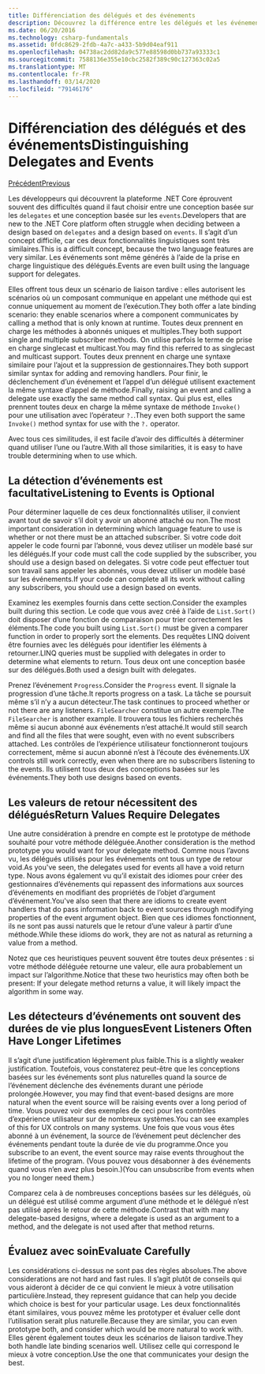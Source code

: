 ```yaml
---
title: Différenciation des délégués et des événements
description: Découvrez la différence entre les délégués et les événements, et quand utiliser chacune de ces fonctionnalités de .NET Core.
ms.date: 06/20/2016
ms.technology: csharp-fundamentals
ms.assetid: 0fdc8629-2fdb-4a7c-a433-5b9d04eaf911
ms.openlocfilehash: 04738ac2dd82da9c577e88598d0bb737a93333c1
ms.sourcegitcommit: 7588136e355e10cbc2582f389c90c127363c02a5
ms.translationtype: MT
ms.contentlocale: fr-FR
ms.lasthandoff: 03/14/2020
ms.locfileid: "79146176"
---
```

# <a name="distinguishing-delegates-and-events"></a><span data-ttu-id="66f58-103">Différenciation des délégués et des événements</span><span class="sxs-lookup"><span data-stu-id="66f58-103">Distinguishing Delegates and Events</span></span>

[<span data-ttu-id="66f58-104">Précédent</span><span class="sxs-lookup"><span data-stu-id="66f58-104">Previous</span></span>](modern-events.md)

<span data-ttu-id="66f58-105">Les développeurs qui découvrent la plateforme .NET Core éprouvent souvent des difficultés quand il faut choisir entre une conception basée sur les `delegates` et une conception basée sur les `events`.</span><span class="sxs-lookup"><span data-stu-id="66f58-105">Developers that are new to the .NET Core platform often struggle when deciding between a design based on `delegates` and a design based on `events`.</span></span> <span data-ttu-id="66f58-106">Il s’agit d’un concept difficile, car ces deux fonctionnalités linguistiques sont très similaires.</span><span class="sxs-lookup"><span data-stu-id="66f58-106">This is a difficult concept, because the two language features are very similar.</span></span> <span data-ttu-id="66f58-107">Les événements sont même générés à l’aide de la prise en charge linguistique des délégués.</span><span class="sxs-lookup"><span data-stu-id="66f58-107">Events are even built using the language support for delegates.</span></span>

<span data-ttu-id="66f58-108">Elles offrent tous deux un scénario de liaison tardive : elles autorisent les scénarios où un composant communique en appelant une méthode qui est connue uniquement au moment de l’exécution.</span><span class="sxs-lookup"><span data-stu-id="66f58-108">They both offer a late binding scenario: they enable scenarios where a component communicates by calling a method that is only known at runtime.</span></span> <span data-ttu-id="66f58-109">Toutes deux prennent en charge les méthodes à abonnés uniques et multiples.</span><span class="sxs-lookup"><span data-stu-id="66f58-109">They both support single and multiple subscriber methods.</span></span> <span data-ttu-id="66f58-110">On utilise parfois le terme de prise en charge singlecast et multicast.</span><span class="sxs-lookup"><span data-stu-id="66f58-110">You may find this referred to as singlecast and multicast support.</span></span> <span data-ttu-id="66f58-111">Toutes deux prennent en charge une syntaxe similaire pour l’ajout et la suppression de gestionnaires.</span><span class="sxs-lookup"><span data-stu-id="66f58-111">They both support similar syntax for adding and removing handlers.</span></span> <span data-ttu-id="66f58-112">Pour finir, le déclenchement d’un événement et l’appel d’un délégué utilisent exactement la même syntaxe d’appel de méthode.</span><span class="sxs-lookup"><span data-stu-id="66f58-112">Finally, raising an event and calling a delegate use exactly the same method call syntax.</span></span> <span data-ttu-id="66f58-113">Qui plus est, elles prennent toutes deux en charge la même syntaxe de méthode `Invoke()` pour une utilisation avec l’opérateur `?.`.</span><span class="sxs-lookup"><span data-stu-id="66f58-113">They even both support the same `Invoke()` method syntax for use with the `?.` operator.</span></span>

<span data-ttu-id="66f58-114">Avec tous ces similitudes, il est facile d’avoir des difficultés à déterminer quand utiliser l’une ou l’autre.</span><span class="sxs-lookup"><span data-stu-id="66f58-114">With all those similarities, it is easy to have trouble determining when to use which.</span></span>

## <a name="listening-to-events-is-optional"></a><span data-ttu-id="66f58-115">La détection d’événements est facultative</span><span class="sxs-lookup"><span data-stu-id="66f58-115">Listening to Events is Optional</span></span>

<span data-ttu-id="66f58-116">Pour déterminer laquelle de ces deux fonctionnalités utiliser, il convient avant tout de savoir s’il doit y avoir un abonné attaché ou non.</span><span class="sxs-lookup"><span data-stu-id="66f58-116">The most important consideration in determining which language feature to use is whether or not there must be an attached subscriber.</span></span> <span data-ttu-id="66f58-117">Si votre code doit appeler le code fourni par l’abonné, vous devez utiliser un modèle basé sur les délégués.</span><span class="sxs-lookup"><span data-stu-id="66f58-117">If your code must call the code supplied by the subscriber, you should use a design based on delegates.</span></span> <span data-ttu-id="66f58-118">Si votre code peut effectuer tout son travail sans appeler les abonnés, vous devez utiliser un modèle basé sur les événements.</span><span class="sxs-lookup"><span data-stu-id="66f58-118">If your code can complete all its work without calling any subscribers, you should use a design based on events.</span></span>

<span data-ttu-id="66f58-119">Examinez les exemples fournis dans cette section.</span><span class="sxs-lookup"><span data-stu-id="66f58-119">Consider the examples built during this section.</span></span> <span data-ttu-id="66f58-120">Le code que vous avez créé à l’aide de `List.Sort()` doit disposer d’une fonction de comparaison pour trier correctement les éléments.</span><span class="sxs-lookup"><span data-stu-id="66f58-120">The code you built using `List.Sort()` must be given a comparer function in order to properly sort the elements.</span></span> <span data-ttu-id="66f58-121">Des requêtes LINQ doivent être fournies avec les délégués pour identifier les éléments à retourner.</span><span class="sxs-lookup"><span data-stu-id="66f58-121">LINQ queries must be supplied with delegates in order to determine what elements to return.</span></span> <span data-ttu-id="66f58-122">Tous deux ont une conception basée sur des délégués.</span><span class="sxs-lookup"><span data-stu-id="66f58-122">Both used a design built with delegates.</span></span>

<span data-ttu-id="66f58-123">Prenez l’événement `Progress`.</span><span class="sxs-lookup"><span data-stu-id="66f58-123">Consider the `Progress` event.</span></span> <span data-ttu-id="66f58-124">Il signale la progression d’une tâche.</span><span class="sxs-lookup"><span data-stu-id="66f58-124">It reports progress on a task.</span></span>
<span data-ttu-id="66f58-125">La tâche se poursuit même s’il n’y a aucun détecteur.</span><span class="sxs-lookup"><span data-stu-id="66f58-125">The task continues to proceed whether or not there are any listeners.</span></span>
<span data-ttu-id="66f58-126">`FileSearcher` constitue un autre exemple.</span><span class="sxs-lookup"><span data-stu-id="66f58-126">The `FileSearcher` is another example.</span></span> <span data-ttu-id="66f58-127">Il trouvera tous les fichiers recherchés même si aucun abonné aux événements n’est attaché.</span><span class="sxs-lookup"><span data-stu-id="66f58-127">It would still search and find all the files that were sought, even with no event subscribers attached.</span></span>
<span data-ttu-id="66f58-128">Les contrôles de l’expérience utilisateur fonctionneront toujours correctement, même si aucun abonné n’est à l’écoute des événements.</span><span class="sxs-lookup"><span data-stu-id="66f58-128">UX controls still work correctly, even when there are no subscribers listening to the events.</span></span> <span data-ttu-id="66f58-129">Ils utilisent tous deux des conceptions basées sur les événements.</span><span class="sxs-lookup"><span data-stu-id="66f58-129">They both use designs based on events.</span></span>

## <a name="return-values-require-delegates"></a><span data-ttu-id="66f58-130">Les valeurs de retour nécessitent des délégués</span><span class="sxs-lookup"><span data-stu-id="66f58-130">Return Values Require Delegates</span></span>

<span data-ttu-id="66f58-131">Une autre considération à prendre en compte est le prototype de méthode souhaité pour votre méthode déléguée.</span><span class="sxs-lookup"><span data-stu-id="66f58-131">Another consideration is the method prototype you would want for your delegate method.</span></span> <span data-ttu-id="66f58-132">Comme nous l’avons vu, les délégués utilisés pour les événements ont tous un type de retour void.</span><span class="sxs-lookup"><span data-stu-id="66f58-132">As you've seen, the delegates used for events all have a void return type.</span></span> <span data-ttu-id="66f58-133">Nous avons également vu qu’il existait des idiomes pour créer des gestionnaires d’événements qui repassent des informations aux sources d’événements en modifiant des propriétés de l’objet d’argument d’événement.</span><span class="sxs-lookup"><span data-stu-id="66f58-133">You've also seen that there are idioms to create event handlers that do pass information back to event sources through modifying properties of the event argument object.</span></span> <span data-ttu-id="66f58-134">Bien que ces idiomes fonctionnent, ils ne sont pas aussi naturels que le retour d’une valeur à partir d’une méthode.</span><span class="sxs-lookup"><span data-stu-id="66f58-134">While these idioms do work, they are not as natural as returning a value from a method.</span></span>

<span data-ttu-id="66f58-135">Notez que ces heuristiques peuvent souvent être toutes deux présentes : si votre méthode déléguée retourne une valeur, elle aura probablement un impact sur l’algorithme.</span><span class="sxs-lookup"><span data-stu-id="66f58-135">Notice that these two heuristics may often both be present: If your delegate method returns a value, it will likely impact the algorithm in some way.</span></span>

## <a name="event-listeners-often-have-longer-lifetimes"></a><span data-ttu-id="66f58-136">Les détecteurs d’événements ont souvent des durées de vie plus longues</span><span class="sxs-lookup"><span data-stu-id="66f58-136">Event Listeners Often Have Longer Lifetimes</span></span>

<span data-ttu-id="66f58-137">Il s’agit d’une justification légèrement plus faible.</span><span class="sxs-lookup"><span data-stu-id="66f58-137">This is a slightly weaker justification.</span></span> <span data-ttu-id="66f58-138">Toutefois, vous constaterez peut-être que les conceptions basées sur les événements sont plus naturelles quand la source de l’événement déclenche des événements durant une période prolongée.</span><span class="sxs-lookup"><span data-stu-id="66f58-138">However, you may find that event-based designs are more natural when the event source will be raising events over a long period of time.</span></span> <span data-ttu-id="66f58-139">Vous pouvez voir des exemples de ceci pour les contrôles d’expérience utilisateur sur de nombreux systèmes.</span><span class="sxs-lookup"><span data-stu-id="66f58-139">You can see examples of this for UX controls on many systems.</span></span> <span data-ttu-id="66f58-140">Une fois que vous vous êtes abonné à un événement, la source de l’événement peut déclencher des événements pendant toute la durée de vie du programme.</span><span class="sxs-lookup"><span data-stu-id="66f58-140">Once you subscribe to an event, the event source may raise events throughout the lifetime of the program.</span></span>
<span data-ttu-id="66f58-141">(Vous pouvez vous désabonner à des événements quand vous n’en avez plus besoin.)</span><span class="sxs-lookup"><span data-stu-id="66f58-141">(You can unsubscribe from events when you no longer need them.)</span></span>

<span data-ttu-id="66f58-142">Comparez cela à de nombreuses conceptions basées sur les délégués, où un délégué est utilisé comme argument d’une méthode et le délégué n’est pas utilisé après le retour de cette méthode.</span><span class="sxs-lookup"><span data-stu-id="66f58-142">Contrast that with many delegate-based designs, where a delegate is used as an argument to a method, and the delegate is not used after that method returns.</span></span>

## <a name="evaluate-carefully"></a><span data-ttu-id="66f58-143">Évaluez avec soin</span><span class="sxs-lookup"><span data-stu-id="66f58-143">Evaluate Carefully</span></span>

<span data-ttu-id="66f58-144">Les considérations ci-dessus ne sont pas des règles absolues.</span><span class="sxs-lookup"><span data-stu-id="66f58-144">The above considerations are not hard and fast rules.</span></span> <span data-ttu-id="66f58-145">Il s’agit plutôt de conseils qui vous aideront à décider de ce qui convient le mieux à votre utilisation particulière.</span><span class="sxs-lookup"><span data-stu-id="66f58-145">Instead, they represent guidance that can help you decide which choice is best for your particular usage.</span></span> <span data-ttu-id="66f58-146">Les deux fonctionnalités étant similaires, vous pouvez même les prototyper et évaluer celle dont l’utilisation serait plus naturelle.</span><span class="sxs-lookup"><span data-stu-id="66f58-146">Because they are similar, you can even prototype both, and consider which would be more natural to work with.</span></span> <span data-ttu-id="66f58-147">Elles gèrent également toutes deux les scénarios de liaison tardive.</span><span class="sxs-lookup"><span data-stu-id="66f58-147">They both handle late binding scenarios well.</span></span> <span data-ttu-id="66f58-148">Utilisez celle qui correspond le mieux à votre conception.</span><span class="sxs-lookup"><span data-stu-id="66f58-148">Use the one that communicates your design the best.</span></span>
